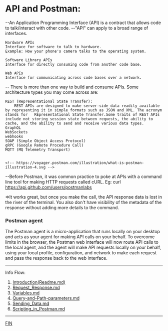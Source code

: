 # API and Postman:
--An Application Programming Interface (API) is a contract that allows code to talk/interact with other code. 
--"API" can apply to a broad range of interfaces.

    Hardware APIs
    Interface for software to talk to hardware.
    Example: How your phone's camera talks to the operating system. 

    Software Library APIs
    Interface for directly consuming code from another code base.
    
    Web APIs
    Interface for communicating across code bases over a network.

-- There is more than one way to build and consume APIs. Some architecture types you may come across are:

    REST (Representational State Transfer):
        REST APIs are designed to make server-side data readily available by representing it in simple formats such as JSON and XML. The acronym stands for   REpresentational State Transfer.Some traits of REST APIs include not storing session state between requests, the ability to cache, and the ability to send and receive various data types.
    GraphQL
    WebSockets
    webhooks
    SOAP (Simple Object Access Protocol)
    gRPC (Google Remote Procedure Call)
    MQTT (MQ Telemetry Transport)


    <!-- https://voyager.postman.com/illustration/what-is-postman-illustration-4.svg -->

   --Before Postman, it was common practice to poke at APIs with a command line tool for making HTTP requests called cURL. Eg: curl https://api.github.com/users/postmanlabs

<p> =>It works great, but once you make the call, the API response data is lost in the river of the terminal. You also don't have visibility of the metadata of the response without adding more details to the command. </p>
    
 ### Postman agent
   <p> The Postman agent is a micro-application that runs locally on your desktop and acts as your agent for making API calls on your behalf. To overcome limits in the browser, the Postman web interface will now route  API calls to the local agent, and the agent will make API requests locally on your behalf, using your local profile, configuration, and network to make each request and pass the response back to the web interface. </p>

-----------------------------------------------------------------------------------------------
Info Flow:
1. <a href= "https://github.com/Ratnesh-Rajput/Postman_Crusade/blob/main/README.md" target="_blank" >Introduction(Readme.md)</a>
2. <a href="https://github.com/Ratnesh-Rajput/Postman_Crusade/blob/main/Request_Response.md" target="_blank">Request_Response.md</a>
3. <a href ="https://github.com/Ratnesh-Rajput/Postman_Crusade/blob/main/Variables.md" target="_blank"> Variables.md</a>
4. <a href ="https://github.com/Ratnesh-Rajput/Postman_Crusade/blob/main/Query-and-Path-parameters" target="_blank">  Query-and-Path-parameters.md
5.  <a href ="https://github.com/Ratnesh-Rajput/Postman_Crusade/blob/main/Sending_Data(Post).md" target="_blank"> Sending_Data.md
6. <a href ="https://github.com/Ratnesh-Rajput/Postman_Crusade/blob/main/Scripting_in_Postman.md" target="_blank">  Scripting_in_Postman.md
--------------------------
FIN
